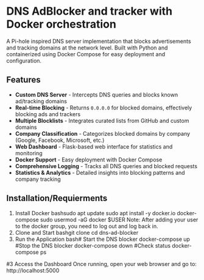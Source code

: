 # DNS AdBlocker and tracker with Docker orchestration

A Pi-hole inspired DNS server implementation that blocks advertisements and tracking domains at the network level. Built with Python and containerized using Docker Compose for easy deployment and configuration.

## Features

- **Custom DNS Server** - Intercepts DNS queries and blocks known ad/tracking domains
- **Real-time Blocking** - Returns `0.0.0.0` for blocked domains, effectively blocking ads and trackers
- **Multiple Blocklists** - Integrates curated lists from GitHub and custom domains
- **Company Classification** - Categorizes blocked domains by company (Google, Facebook, Microsoft, etc.)
- **Web Dashboard** - Flask-based web interface for statistics and monitoring
- **Docker Support** - Easy deployment with Docker Compose
- **Comprehensive Logging** - Tracks all DNS queries and blocked requests
- **Statistics & Analytics** - Detailed insights into blocking patterns and company tracking

## Installation/Requierments
1. Install Docker
bashsudo apt update
sudo apt install -y docker.io docker-compose
sudo usermod -aG docker $USER
Note: After adding your user to the docker group, you need to log out and log back in.
2. Clone and Start
bashgit clone <repository-url>
cd dns-ad-blocker
3. Run the Application
bash# Start the DNS blocker
docker-compose up 
#Stop the DNS blocker
docker-compose down
#Check status
docker-compose ps

#3 Access the Dashboard
Once running, open your web browser and go to:
http://localhost:5000
